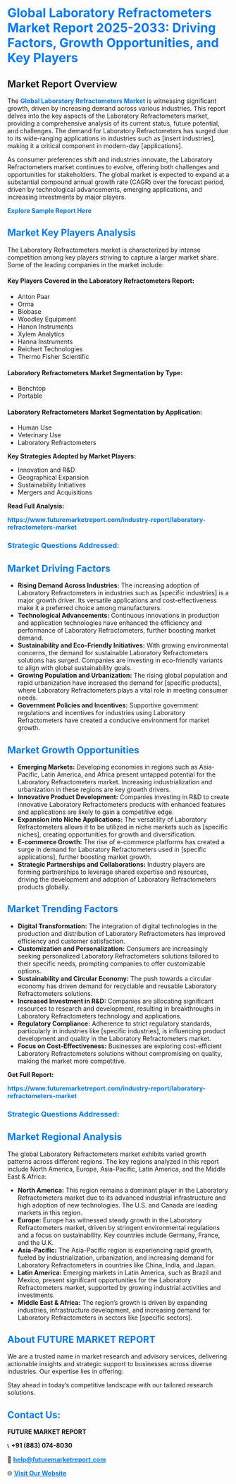 <h1 style="color: #007BFF;">Global Laboratory Refractometers Market Report 2025-2033: Driving Factors, Growth Opportunities, and Key Players</h1>

<section id="overview">
<h2>Market Report Overview</h2>
<p>The <a href="https://www.futuremarketreport.com/industry-report/laboratory-refractometers-market" style="color: #007BFF; text-decoration: none;"><strong>Global Laboratory Refractometers Market</strong></a> is witnessing significant growth, driven by increasing demand across various industries. This report delves into the key aspects of the Laboratory Refractometers market, providing a comprehensive analysis of its current status, future potential, and challenges. The demand for Laboratory Refractometers has surged due to its wide-ranging applications in industries such as [insert industries], making it a critical component in modern-day [applications].</p>
<p>As consumer preferences shift and industries innovate, the Laboratory Refractometers market continues to evolve, offering both challenges and opportunities for stakeholders. The global market is expected to expand at a substantial compound annual growth rate (CAGR) over the forecast period, driven by technological advancements, emerging applications, and increasing investments by major players.</p>
</section>

<section id="overview">
<p><a href="https://www.futuremarketreport.com/request-sample/reportId=128471" style="color: #007BFF; text-decoration: none;"><strong>Explore Sample Report Here</strong></a></p>
</section>

<section id="key-players">
<h2 style="color: #007BFF;">Market Key Players Analysis</h2>
<p>The Laboratory Refractometers market is characterized by intense competition among key players striving to capture a larger market share. Some of the leading companies in the market include:</p>
<h4>Key Players Covered in the Laboratory Refractometers Report:</h4>
<ul><li>Anton Paar</li><li>Orma</li><li>Biobase</li><li>Woodley Equipment</li><li>Hanon Instruments</li><li>Xylem Analytics</li><li>Hanna Instruments</li><li>Reichert Technologies</li><li>Thermo Fisher Scientific</li></ul>
<h4>Laboratory Refractometers Market Segmentation by Type:</h4>
<ul><li>Benchtop</li><li>Portable</li></ul>

<h4>Laboratory Refractometers Market Segmentation by Application:</h4>
<ul><li>Human Use</li><li>Veterinary Use</li><li>Laboratory Refractometers</li></ul>
<p><strong>Key Strategies Adopted by Market Players:</strong></p>
<ul>
<li>Innovation and R&D</li>
<li>Geographical Expansion</li>
<li>Sustainability Initiatives</li>
<li>Mergers and Acquisitions</li>
</ul>
</section>

<section>
<p><strong>Read Full Analysis: </strong></p><a href="https://www.futuremarketreport.com/industry-report/laboratory-refractometers-market" style="color: #007BFF; text-decoration: none;"><strong>https://www.futuremarketreport.com/industry-report/laboratory-refractometers-market</strong></a>
<h3 style="color: #007BFF;">Strategic Questions Addressed:</h3>
</section>

<section id="driving-factors">
<h2 style="color: #007BFF;">Market Driving Factors</h2>
<ul>
<li><strong>Rising Demand Across Industries:</strong> The increasing adoption of Laboratory Refractometers in industries such as [specific industries] is a major growth driver. Its versatile applications and cost-effectiveness make it a preferred choice among manufacturers.</li>
<li><strong>Technological Advancements:</strong> Continuous innovations in production and application technologies have enhanced the efficiency and performance of Laboratory Refractometers, further boosting market demand.</li>
<li><strong>Sustainability and Eco-Friendly Initiatives:</strong> With growing environmental concerns, the demand for sustainable Laboratory Refractometers solutions has surged. Companies are investing in eco-friendly variants to align with global sustainability goals.</li>
<li><strong>Growing Population and Urbanization:</strong> The rising global population and rapid urbanization have increased the demand for [specific products], where Laboratory Refractometers plays a vital role in meeting consumer needs.</li>
<li><strong>Government Policies and Incentives:</strong> Supportive government regulations and incentives for industries using Laboratory Refractometers have created a conducive environment for market growth.</li>
</ul>
</section>

<section id="growth-opportunities">
<h2 style="color: #007BFF;">Market Growth Opportunities</h2>
<ul>
<li><strong>Emerging Markets:</strong> Developing economies in regions such as Asia-Pacific, Latin America, and Africa present untapped potential for the Laboratory Refractometers market. Increasing industrialization and urbanization in these regions are key growth drivers.</li>
<li><strong>Innovative Product Development:</strong> Companies investing in R&D to create innovative Laboratory Refractometers products with enhanced features and applications are likely to gain a competitive edge.</li>
<li><strong>Expansion into Niche Applications:</strong> The versatility of Laboratory Refractometers allows it to be utilized in niche markets such as [specific niches], creating opportunities for growth and diversification.</li>
<li><strong>E-commerce Growth:</strong> The rise of e-commerce platforms has created a surge in demand for Laboratory Refractometers used in [specific applications], further boosting market growth.</li>
<li><strong>Strategic Partnerships and Collaborations:</strong> Industry players are forming partnerships to leverage shared expertise and resources, driving the development and adoption of Laboratory Refractometers products globally.</li>
</ul>
</section>

<section id="trending-factors">
<h2 style="color: #007BFF;">Market Trending Factors</h2>
<ul>
<li><strong>Digital Transformation:</strong> The integration of digital technologies in the production and distribution of Laboratory Refractometers has improved efficiency and customer satisfaction.</li>
<li><strong>Customization and Personalization:</strong> Consumers are increasingly seeking personalized Laboratory Refractometers solutions tailored to their specific needs, prompting companies to offer customizable options.</li>
<li><strong>Sustainability and Circular Economy:</strong> The push towards a circular economy has driven demand for recyclable and reusable Laboratory Refractometers solutions.</li>
<li><strong>Increased Investment in R&D:</strong> Companies are allocating significant resources to research and development, resulting in breakthroughs in Laboratory Refractometers technology and applications.</li>
<li><strong>Regulatory Compliance:</strong> Adherence to strict regulatory standards, particularly in industries like [specific industries], is influencing product development and quality in the Laboratory Refractometers market.</li>
<li><strong>Focus on Cost-Effectiveness:</strong> Businesses are exploring cost-efficient Laboratory Refractometers solutions without compromising on quality, making the market more competitive.</li>
</ul>
</section>

<section>
<p><strong>Get Full Report: </strong></p><a href="https://www.futuremarketreport.com/industry-report/laboratory-refractometers-market" style="color: #007BFF; text-decoration: none;"><strong>https://www.futuremarketreport.com/industry-report/laboratory-refractometers-market</strong></a>
<h3 style="color: #007BFF;">Strategic Questions Addressed:</h3>
</section>


<section id="regional-analysis">
<h2 style="color: #007BFF;">Market Regional Analysis</h2>
<p>The global Laboratory Refractometers market exhibits varied growth patterns across different regions. The key regions analyzed in this report include North America, Europe, Asia-Pacific, Latin America, and the Middle East & Africa:</p>
<ul>
<li><strong>North America:</strong> This region remains a dominant player in the Laboratory Refractometers market due to its advanced industrial infrastructure and high adoption of new technologies. The U.S. and Canada are leading markets in this region.</li>
<li><strong>Europe:</strong> Europe has witnessed steady growth in the Laboratory Refractometers market, driven by stringent environmental regulations and a focus on sustainability. Key countries include Germany, France, and the U.K.</li>
<li><strong>Asia-Pacific:</strong> The Asia-Pacific region is experiencing rapid growth, fueled by industrialization, urbanization, and increasing demand for Laboratory Refractometers in countries like China, India, and Japan.</li>
<li><strong>Latin America:</strong> Emerging markets in Latin America, such as Brazil and Mexico, present significant opportunities for the Laboratory Refractometers market, supported by growing industrial activities and investments.</li>
<li><strong>Middle East & Africa:</strong> The region’s growth is driven by expanding industries, infrastructure development, and increasing demand for Laboratory Refractometers in sectors like [specific sectors].</li>
</ul>
</section>

<footer>
<h2 style="color: #007BFF;">About FUTURE MARKET REPORT</h2>
<p>We are a trusted name in market research and advisory services, delivering actionable insights and strategic support to businesses across diverse industries. Our expertise lies in offering:</p>

<p>Stay ahead in today’s competitive landscape with our tailored research solutions.</p>

<h2 style="color: #007BFF;">Contact Us:</h2>
<p><strong>FUTURE MARKET REPORT</strong></p>
<p>📞 <strong>+91 (883) 074-8030</strong></p>
<p>📧 <strong><a href="mailto:help@futuremarketreport.com" style="color: #007BFF;">help@futuremarketreport.com</a></strong></p>
<p>🌐 <strong><a href="https://www.futuremarketreport.com/" style="color: #007BFF;">Visit Our Website</a></strong></p>
</footer>
